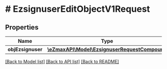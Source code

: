 # # EzsignuserEditObjectV1Request

## Properties

Name | Type | Description | Notes
------------ | ------------- | ------------- | -------------
**objEzsignuser** | [**\eZmaxAPI\Model\EzsignuserRequestCompound**](EzsignuserRequestCompound.md) |  |

[[Back to Model list]](../../README.md#models) [[Back to API list]](../../README.md#endpoints) [[Back to README]](../../README.md)
